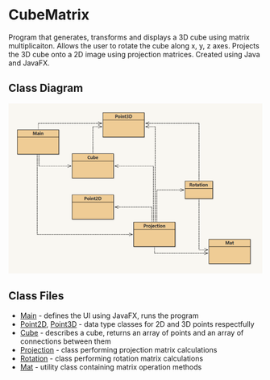 # CubeMatrix
Program that generates, transforms and displays a 3D cube using matrix multiplicaiton. Allows the user to rotate the cube along x, y, z axes. Projects the 3D cube onto a 2D image using projection matrices. Created using Java and JavaFX. 

## Class Diagram
![alt text](https://github.com/Fima1/CubeMatrix/blob/master/class_diagram_CubeMatrix_1.png?raw=true)

## Class Files
- [Main](Main.java) - defines the UI using JavaFX, runs the program
- [Point2D](Point2D.java), [Point3D](Point3D.java) - data type classes for 2D and 3D points respectfully 
- [Cube](Cube.java) - describes a cube, returns an array of points and an array of connections between them
- [Projection](Projection.java) - class performing projection matrix calculations
- [Rotation](Rotation.java) - class performing rotation matrix calculations
- [Mat](Mat.java) - utility class containing matrix operation methods
